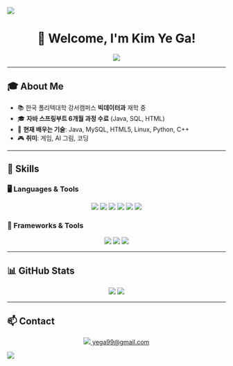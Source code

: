 <img src="https://capsule-render.vercel.app/api?type=waving&color=BDBDC8&height=150&section=header" />
<h1 align="center">🌿 Welcome, I'm Kim Ye Ga!</h1>
<p align="center">
  <img src="https://readme-typing-svg.herokuapp.com?font=Fira+Code&pause=1000&color=5C9EAD&center=true&vCenter=true&width=500&lines=Big+Data+Student;AI+Art+Enthusiast;Full-Stack+Developer;Lifelong+Learner">
</p>

---

## 🎓 About Me  
- 📚 한국 폴리텍대학 강서캠퍼스 **빅데이터과** 재학 중  
- 🎓 **자바 스프링부트 6개월 과정 수료** (Java, SQL, HTML)  
- 🌱 **현재 배우는 기술**: Java, MySQL, HTML5, Linux, Python, C++  
- 🎮 **취미**: 게임, AI 그림, 코딩  

---

## 🚀 Skills  
### **🖥️ Languages & Tools**  
<p align="center">
  <img src="https://img.shields.io/badge/Java-4B8BBE?style=for-the-badge&logo=java&logoColor=white">
  <img src="https://img.shields.io/badge/MySQL-87A8A4?style=for-the-badge&logo=mysql&logoColor=white">
  <img src="https://img.shields.io/badge/HTML5-FFA07A?style=for-the-badge&logo=html5&logoColor=white">
  <img src="https://img.shields.io/badge/Linux-4C9A2A?style=for-the-badge&logo=linux&logoColor=white">
  <img src="https://img.shields.io/badge/Python-5C9EAD?style=for-the-badge&logo=python&logoColor=white">
  <img src="https://img.shields.io/badge/C++-4682B4?style=for-the-badge&logo=cplusplus&logoColor=white">
</p>

### **🔧 Frameworks & Tools**  
<p align="center">
  <img src="https://img.shields.io/badge/SpringBoot-6DB33F?style=for-the-badge&logo=springboot&logoColor=white">
  <img src="https://img.shields.io/badge/Git-FFB347?style=for-the-badge&logo=git&logoColor=white">
  <img src="https://img.shields.io/badge/Docker-6699CC?style=for-the-badge&logo=docker&logoColor=white">
</p>

---

## 📊 GitHub Stats  
<p align="center">
  <img src="https://github-readme-stats.vercel.app/api?username=kimyega&show_icons=true&theme=calm">
  <img src="https://github-readme-stats.vercel.app/api/top-langs/?username=kimyega&layout=compact&theme=calm">
</p>

---

## 📫 Contact  
<p align="center">
  <a href="mailto:yega99@gmail.com">
    <img src="https://img.shields.io/badge/Email-87A8A4?style=for-the-badge&logo=gmail&logoColor=white">
    yega99@gmail.com
  </a>
</p>

<img src="https://capsule-render.vercel.app/api?type=waving&color=BDBDC8&height=150&section=footer" />
